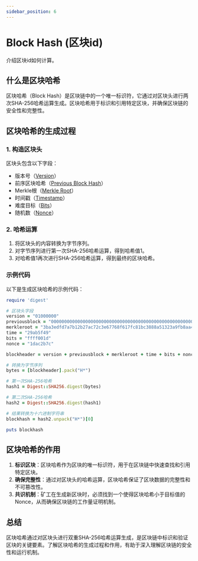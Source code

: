 ```yaml
---
sidebar_position: 6
---
```


# Block Hash (区块id)

介绍区块id如何计算。

## 什么是区块哈希

区块哈希（Block Hash）是区块链中的一个唯一标识符，它通过对区块头进行两次SHA-256哈希运算生成。区块哈希用于标识和引用特定区块，并确保区块链的安全性和完整性。

## 区块哈希的生成过程

### 1. 构造区块头

区块头包含以下字段：

- 版本号（[Version](version.md)）
- 前序区块哈希（[Previous Block Hash](previous-block.md)）
- Merkle根（[Merkle Root](merkle-root.md)）
- 时间戳（[Timestamp](time.md)）
- 难度目标（[Bits](bits.md)）
- 随机数（[Nonce](nonce.md)）

### 2. 哈希运算

1. 将区块头的内容转换为字节序列。
2. 对字节序列进行第一次SHA-256哈希运算，得到哈希值1。
3. 对哈希值1再次进行SHA-256哈希运算，得到最终的区块哈希。

### 示例代码

以下是生成区块哈希的示例代码：

```ruby
require 'digest'

# 区块头字段
version = "01000000"
previousblock = "0000000000000000000000000000000000000000000000000000000000000000"
merkleroot = "3ba3edfd7a7b12b27ac72c3e67768f617fc81bc3888a51323a9fb8aa4b1e5e4a"
time = "29ab5f49"
bits = "ffff001d"
nonce = "1dac2b7c"

blockheader = version + previousblock + merkleroot + time + bits + nonce

# 转换为字节序列
bytes = [blockheader].pack("H*")

# 第一次SHA-256哈希
hash1 = Digest::SHA256.digest(bytes)

# 第二次SHA-256哈希
hash2 = Digest::SHA256.digest(hash1)

# 结果转换为十六进制字符串
blockhash = hash2.unpack("H*")[0]

puts blockhash
```

## 区块哈希的作用

1. **标识区块**：区块哈希作为区块的唯一标识符，用于在区块链中快速查找和引用特定区块。
2. **确保完整性**：通过对区块头的哈希运算，区块哈希保证了区块数据的完整性和不可篡改性。
3. **共识机制**：矿工在生成新区块时，必须找到一个使得区块哈希小于目标值的Nonce，从而确保区块链的工作量证明机制。

## 总结

区块哈希通过对区块头进行双重SHA-256哈希运算生成，是区块链中标识和验证区块的关键要素。了解区块哈希的生成过程和作用，有助于深入理解区块链的安全性和运行机制。

